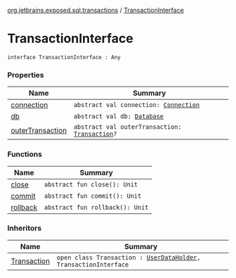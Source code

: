 [org.jetbrains.exposed.sql.transactions](../index.md) / [TransactionInterface](.)

# TransactionInterface

`interface TransactionInterface : Any`

### Properties

| Name | Summary |
|---|---|
| [connection](connection.md) | `abstract val connection: `[`Connection`](http://docs.oracle.com/javase/6/docs/api/java/sql/Connection.html) |
| [db](db.md) | `abstract val db: `[`Database`](../../org.jetbrains.exposed.sql/-database/index.md) |
| [outerTransaction](outer-transaction.md) | `abstract val outerTransaction: `[`Transaction`](../../org.jetbrains.exposed.sql/-transaction/index.md)`?` |

### Functions

| Name | Summary |
|---|---|
| [close](close.md) | `abstract fun close(): Unit` |
| [commit](commit.md) | `abstract fun commit(): Unit` |
| [rollback](rollback.md) | `abstract fun rollback(): Unit` |

### Inheritors

| Name | Summary |
|---|---|
| [Transaction](../../org.jetbrains.exposed.sql/-transaction/index.md) | `open class Transaction : `[`UserDataHolder`](../../org.jetbrains.exposed.sql/-user-data-holder/index.md)`, TransactionInterface` |
